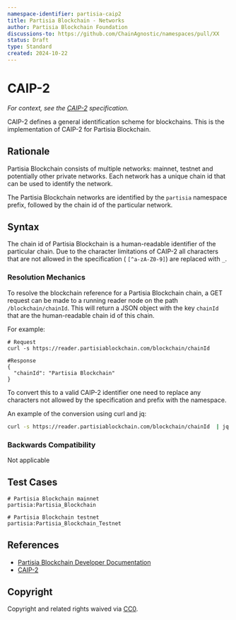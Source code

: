 ```yaml
---
namespace-identifier: partisia-caip2
title: Partisia Blockchain - Networks
author: Partisia Blockchain Foundation
discussions-to: https://github.com/ChainAgnostic/namespaces/pull/XX
status: Draft
type: Standard
created: 2024-10-22
---
```


<!--You can leave these HTML comments in your merged CAIP and delete the
 visible duplicate text guides, they will not appear and may be helpful to
 refer to if you edit it again. This is the suggested template for new CAIPs.
 Note that an CAIP number will be assigned by an editor. When opening a pull
 request to submit your EIP, please use an abbreviated title in the
 filename, `caipX.md`, all lowercase, no `-` between the CAIP and its
 number.-->

# CAIP-2

*For context, see the [CAIP-2][] specification.*

<!--"If you can't explain it simply, you don't understand it well enough." Provide a simplified and layman-accessible explanation of the CAIP.-->

CAIP-2 defines a general identification scheme for blockchains. This is the implementation of CAIP-2
for Partisia Blockchain.

## Rationale

<!--A short (~200 word) description of the technical issue being addressed.-->
Partisia Blockchain consists of multiple networks: mainnet, testnet and potentially other private
networks.
Each network has a unique chain id that can be used to identify the network.

The Partisia Blockchain networks are identified by the `partisia` namespace prefix, followed by the
chain id of the particular network.

## Syntax

The chain id of Partisia Blockchain is a human-readable identifier of the particular chain. Due to
the character limitations of CAIP-2 all characters that are not allowed in the specification (
`[^a-zA-Z0-9]`) are replaced with `_`.

### Resolution Mechanics

To resolve the blockchain reference for a Partisia Blockchain chain, a GET request can be made to a
running reader node on the path `/blockchain/chainId`. This will return a JSON object with the key
`chainId` that are the human-readable chain id of this chain.

For example:

```
# Request
curl -s https://reader.partisiablockchain.com/blockchain/chainId

#Response
{
  "chainId": "Partisia Blockchain"
}
```

To convert this to a valid CAIP-2 identifier one need to replace any characters not allowed by the
specification and prefix with the namespace.

An example of the conversion using curl and jq:
```bash
curl -s https://reader.partisiablockchain.com/blockchain/chainId  | jq -r '.chainId | "partisia:" +gsub("[^a-zA-Z0-9]"; "_")' # Outputs: partisia:Partisia_Blockchain
```

### Backwards Compatibility

Not applicable

## Test Cases

```
# Partisia Blockchain mainnet
partisia:Partisia_Blockchain

# Partisia Blockchain testnet
partisia:Partisia_Blockchain_Testnet
```

## References

- [Partisia Blockchain Developer Documentation][]
- [CAIP-2][]

[Partisia Blockchain Developer Documentation]: https://partisiablockchain.gitlab.io/documentation/index.html
[CAIP-2]: https://github.com/ChainAgnostic/CAIPs/blob/main/CAIPs/caip-2.md

## Copyright

Copyright and related rights waived via [CC0](https://creativecommons.org/publicdomain/zero/1.0/).

